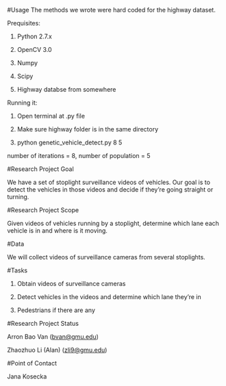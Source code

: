 #Usage
The methods we wrote were hard coded for the highway dataset.

Prequisites:

1. Python 2.7.x

2. OpenCV 3.0

3. Numpy

4. Scipy

5. Highway databse from somewhere

Running it:

1. Open terminal at .py file

2. Make sure highway folder is in the same directory

3. python genetic_vehicle_detect.py 8 5

number of iterations = 8, number of population = 5

#Research Project Goal

We have a set of stoplight surveillance videos of vehicles. Our goal is to detect the vehicles in those videos and decide if they’re going straight or turning.

#Research Project Scope

Given videos of vehicles running by a stoplight, determine which lane each vehicle is in and where is it moving.

#Data

We will collect videos of surveillance cameras from several stoplights.

#Tasks

1. Obtain videos of surveillance cameras

2. Detect vehicles in the videos and determine which lane they’re in

3. Pedestrians if there are any

#Research Project Status

Arron Bao Van (bvan@gmu.edu)

Zhaozhuo Li (Alan) (zli9@gmu.edu)

#Point of Contact

  Jana Kosecka
